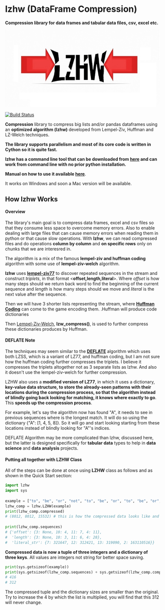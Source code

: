 # lzhw (DataFrame Compression)

**Compression library for data frames and tabular data files, csv, excel etc.**

![lzhw logo](./img/lzhw_logo.jpg)

[![Build Status](https://travis-ci.com/MNoorFawi/lzhw.svg?branch=master)](https://travis-ci.com/MNoorFawi/lzhw)

**Compression** library to compress big lists and/or pandas dataframes using an **optimized algorithm (lzhw)** developed from Lempel-Ziv, Huffman and LZ-Welch techniques.

**The library supports parallelism and most of its core code is written in Cython so it is quite fast.**

**lzhw has a command line tool that can be downloaded from [here](https://github.com/MNoorFawi/lzhw/releases/download/v0.0.10/lzhw.exe) and can work from command line with no prior python installation.**

**Manual on how to use it available [here](https://mnoorfawi.github.io/lzhw/5%20Using%20the%20lzhw%20command%20line%20tool/)**.

It works on Windows and soon a Mac version will be available.

## How lzhw Works

#### Overview
The library's main goal is to compress data frames, excel and csv files so that they consume less space to overcome memory errors.
Also to enable dealing with large files that can cause memory errors when reading them in python or that cause slow operations.
With **lzhw**, we can read compressed files and do operations **column by column**  and **on specific rows** only on chunks that we are interesred in. 

The algorithm is a mix of the famous **lempel-ziv and huffman coding** algorithm with some use of **lempel-ziv-welch** algorithm.

**lzhw** uses [**lempel-ziv77**](https://en.wikipedia.org/wiki/LZ77_and_LZ78) to discover repeated sequences in the stream and construct *triplets*, in that format <**offset,length,literal**>. 
Where *offset* is how many steps should we return back word to find the beginning of the current sequence and *length* is how many steps should we move and *literal* is the next value after the sequence.

Then we will have 3 shorter lists representing the stream, where [**Huffman Coding**](https://en.wikipedia.org/wiki/Huffman_coding) can come to the game encoding them.
.Huffman will produce code dictionaries

Then [Lempel-Ziv-Welch](https://en.wikipedia.org/wiki/Lempel%E2%80%93Ziv%E2%80%93Welch), **lzw_compress()**, is used to further compress these dictionaries produces by Huffman. 

#### DEFLATE Note
The techniques may seem similar to the [**DEFLATE**](https://en.wikipedia.org/wiki/DEFLATE) algorithm which uses both LZSS, which is a variant of LZ77, and huffman coding, but I am not sure how the huffman coding further compresses the triplets. I believe it compresses the triplets altogether not as 3 separate lists as lzhw.
 And also it doesn't use the lempel-ziv-welch for further compression.

LZHW also uses a **modified version of LZ77**, in which it uses a dictionary, **key-value data structure, to store the already-seen patterns with their locations during the compression process, so that the algorithm instead of blindly going back looking for matching, it knows where exactly to go**. This **speeds up the compression process**.

For example, let's say the algorithm now has found "A", it needs to see in previous sequences where is the longest match. It will do so using the dictionary {"A": [1, 4, 5, 8]}. So it will go and start looking starting from these locations instead of blindly looking for "A"'s indices. 

DEFLATE Algorithm may be more complicated than lzhw, discussed here, but the latter is designed specifically for **tabular data** types to help in **data science** and **data analysis** projects.

#### Putting all together with LZHW Class
All of the steps can be done at once using **LZHW** class as follows and as shown in the Quick Start section:
```python
import lzhw
import sys

example = ["to", "be", "or", "not", "to", "be", "or", "to", "be", "or", "not"] * 4
lzhw_comp = lzhw.LZHW(example)
print(lzhw_comp.compressed)
# (8012, 8012, 15532) # this is how the compressed data looks like and stored

print(lzhw_comp.sequences) 
# {'offset': {3: None, 10: 4, 11: 7, 4: 11}, 
#  'length': {3: None, 10: 3, 11: 6, 4: 28}, 
#  'literal_str': {7: 321647, 12: 312421, 13: 319090, 2: 163110516}}
```
**Compressed data is now a tuple of three integers and a dictionary of three keys**. All values are integers not string for better space saving.

```python
print(sys.getsizeof(example)) 
print(sys.getsizeof(lzhw_comp.sequences) + sys.getsizeof(lzhw_comp.compressed))
# 416
# 312
```
The compressed tuple and the dictionary sizes are smaller than the original. Try to increase the 4 by which the list is multiplied, you will find that this 312 will never change.

